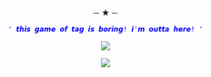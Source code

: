 #

<p align="center">
─ ★ ─
</p>


<p align="center">
<code style="color : blue">' 𝙩𝙝𝙞𝙨 𝙜𝙖𝙢𝙚 𝙤𝙛 𝙩𝙖𝙜 𝙞𝙨 𝙗𝙤𝙧𝙞𝙣𝙜! 𝙞'𝙢 𝙤𝙪𝙩𝙩𝙖 𝙝𝙚𝙧𝙚! '</code>
</p>

<p align="center">
<img src="https://github.com/user-attachments/assets/517e2f7b-dc9b-4f3e-9120-8494e2625c84"/> </p>


<p align="center">
<img src="https://github.com/user-attachments/assets/93e63cee-7fa6-40f0-a495-0dbcfe91033d"/> 
</p>



#

</p>

</p>
<!--

**mochitails/mochitails** is a ✨ _special_ ✨ repository because its `README.md` (this file) appears on your GitHub profile.



